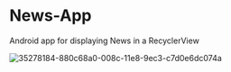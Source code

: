 # News-App
Android app for displaying News in a RecyclerView



![35278184-880c68a0-008c-11e8-9ec3-c7d0e6dc074a](https://user-images.githubusercontent.com/74654165/180198437-ddd24cae-ca9f-4366-98dd-1d6faae88d7d.png)
